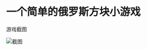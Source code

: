 # 一个简单的俄罗斯方块小游戏

游戏截图

![截图](http://oq4pzgtcb.bkt.clouddn.com/zhazhapan/md/QQ20171023-204413@2x.png)
